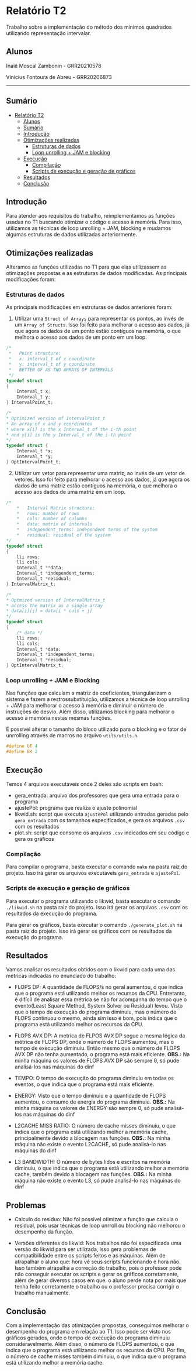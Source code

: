 # Relatório T2

Trabalho sobre a implementação do método dos mínimos quadrados utilizando representação intervalar.

## Alunos

Inaiê Moscal Zambonin - GRR20210578

Vinicius Fontoura de Abreu - GRR20206873

***

## Sumário

- [Relatório T2](#relatório-t2)
  - [Alunos](#alunos)
  - [Sumário](#sumário)
  - [Introdução](#introdução)
  - [Otimizações realizadas](#otimizações-realizadas)
    - [Estruturas de dados](#estruturas-de-dados)
    - [Loop unrolling + JAM e blocking](#loop-unrolling--jam-e-blocking)
  - [Execução](#execução)
    - [Compilação](#compilação)
    - [Scripts de execução e geração de gráficos](#scripts-de-execução-e-geração-de-gráficos)
  - [Resultados](#resultados)
  - [Conclusão](#conclusão)

## Introdução

Para atender aos requisitos do trabalho, reimplementamos as funções usadas no T1 buscando otimizar o código e acesso à memória. Para isso, utilizamos as técnicas de loop unrolling + JAM, blocking e mudamos algumas estruturas de dados utilizadas anteriormente.

## Otimizações realizadas

Alteramos as funções utilizadas no T1 para que elas utilizassem as otimizações propostas e as estruturas de dados modificadas. As principais modificações foram:

### Estruturas de dados

As principais modificações em estruturas de dados anteriores foram:

1. Utilizar uma `Struct of Arrays` para representar os pontos, ao invés de um `Array of Structs`. Isso foi feito para melhorar o acesso aos dados, já que agora os dados de um ponto estão contíguos na memória, o que melhora o acesso aos dados de um ponto em um loop.

```c
/*
 *   Point structure:
 *   x: interval_t of x coordinate
 *   y: interval_t of y coordinate
 *   BETTER OF AS TWO ARRAYS OF INTERVALS
 */
typedef struct
{
    Interval_t x;
    Interval_t y;
} IntervalPoint_t;

/*
* Optimized version of IntervalPoint_t
* An array of x and y coordinates
* where x[i] is the x Interval_t of the i-th point
* and y[i] is the y Interval_t of the i-th point
*/
typedef struct {
    Interval_t *x;
    Interval_t *y;
} OptIntervalPoint_t;
```

2. Utilizar um vetor para representar uma matriz, ao invés de um vetor de vetores. Isso foi feito para melhorar o acesso aos dados, já que agora os dados de uma matriz estão contíguos na memória, o que melhora o acesso aos dados de uma matriz em um loop.

```c
/*
    *   Interval Matrix structure:
    *   rows: number of rows
    *   cols: number of columns
    *   data: matrix of intervals
    *   independent_terms: independent terms of the system
    *   residual: residual of the system
*/
typedef struct
{
    lli rows;
    lli cols;
    Interval_t **data;
    Interval_t *independent_terms;
    Interval_t *residual;
} IntervalMatrix_t;

/*
* Optmized version of IntervalMatrix_t
* access the matrix as a single array
* data[i][j] = data[i * cols + j]
*/
typedef struct
{
    /* data */
    lli rows;
    lli cols;
    Interval_t *data;
    Interval_t *independent_terms;
    Interval_t *residual;
} OptIntervalMatrix_t;
```

### Loop unrolling + JAM e Blocking

Nas funções que calculam a matriz de coeficientes, triangularizam o sistema e fazem a restrossubstituição, utilizamos a técnica de loop unrolling + JAM para melhorar o acesso à memória e diminuir o número de instruções de desvio. Além disso, utilizamos blocking para melhorar o acesso à memória nestas mesmas funções.

É possível alterar o tamanho do bloco utilizado para o blocking e o fator de unrrolling através de macros no arquivo `utils/utils.h`.

```c
#define UF 4
#define BK 2
```

## Execução

Temos 4 arquivos executáveis onde 2 deles são scripts em bash:

- gera_entrada: arquivo dos professores que gera uma entrada para o programa
- ajustePol: programa que realiza o ajuste polinomial
- likwid.sh: script que executa `ajustePol` utilizando entradas geradas pelo `gera_entrada` com os tamanhos especificados, e gera os arquivos `.csv` com os resultados
- plot.sh: script que consome os arquivos `.csv` indicados em seu código e gera os gráficos

### Compilação

Para compilar o programa, basta executar o comando `make` na pasta raiz do projeto. Isso irá gerar os arquivos executáveis `gera_entrada` e `ajustePol`.

### Scripts de execução e geração de gráficos

Para executar o programa utilizando o likwid, basta executar o comando `./likwid.sh` na pasta raiz do projeto. Isso irá gerar os arquivos `.csv` com os resultados da execução do programa.

Para gerar os gráficos, basta executar o comando `./generate_plot.sh` na pasta raiz do projeto. Isso irá gerar os gráficos com os resultados da execução do programa.

## Resultados

Vamos analisar os resultados obtidos com o likwid para cada uma das metricas indicadas no enunciado do trabalho:

- FLOPS DP: A quantidade de FLOPS/s no geral aumentou, o que indica que o programa está utilizando melhor os recursos da CPU. Entretanto, é difícil de analisar essa métrica se não for acompanha do tempo que o evento(Least Square Method, System Solver ou Residual) levou. Visto que o tempo de execução do programa diminuiu, mas o número de FLOPS continuou o mesmo, ainda sim isso é bom, pois indica que o programa está utilizando melhor os recursos da CPU.

- FLOPS AVX DP: A metrica de FLPOS AVX DP segue a mesma lógica da métrica de FLOPS DP, onde o número de FLOPS aumentou, mas o tempo de execução diminuiu. Então mesmo que o número de FLOPS AVX DP não tenha aumentado, o programa está mais eficiente. **OBS.:** Na minha máquina os valores de FLOPS AVX DP são sempre 0, só pude analisá-los nas máquinas do dinf

- TEMPO: O tempo de execução do programa diminuiu em todas os eventos, o que indica que o programa está mais eficiente.

- ENERGY: Visto que o tempo diminuiu e a quantidade de FLOPS aumentou, o consumo de energia do programa diminuiu. **OBS.:** Na minha máquina os valores de ENERGY são sempre 0, só pude analisá-los nas máquinas do dinf

- L2CACHE MISS RATIO: O número de cache misses diminuiu, o que indica que o programa está utilizando melhor a memória cache, principalmente devido a blocagem nas funções. **OBS.:** Na minha máquina não existe o evento L2CACHE, só pude analisá-lo nas máquinas do dinf

- L3 BANDWIDTH: O número de bytes lidos e escritos na memória diminuiu, o que indica que o programa está utilizando melhor a memória cache, também devido a blocagem nas funções. **OBS.:** Na minha máquina não existe o evento L3, só pude analisá-lo nas máquinas do dinf

## Problemas

- Calculo do residuo: Não foi possível otimizar a função que calcula o residual, pois usar técnicas de loop unrroll ou blocking não melhorou o desempenho da função.

- Versões diferentes do likwid: Nos trabalhos não foi especificada uma versão do likwid para ser utilizada, isso gera problemas de compatibilidade entre os scripts feitos e as máquinas. Além de atrapalhar o aluno que: hora vê seus scripts funcionando e hora não. Isso também atrapalha a correção do trabalho, pois o professor pode não conseguir executar os scripts e gerar os gráficos corretamente, além de gerar diversos casos em que: o aluno perde nota por mais que tenha feito corretamente o trabalho ou o professor precisa corrigir o trabalho manualmente.

## Conclusão

Com a implementação das otimizações propostas, conseguimos melhorar o desempenho do programa em relação ao T1. Isso pode ser visto nos gráficos gerados, onde o tempo de execução do programa diminuiu consideravelmente. Além disso, o número de FLOPS aumentou, o que indica que o programa está utilizando melhor os recursos da CPU. Por fim, o número de cache misses também diminuiu, o que indica que o programa está utilizando melhor a memória cache.
